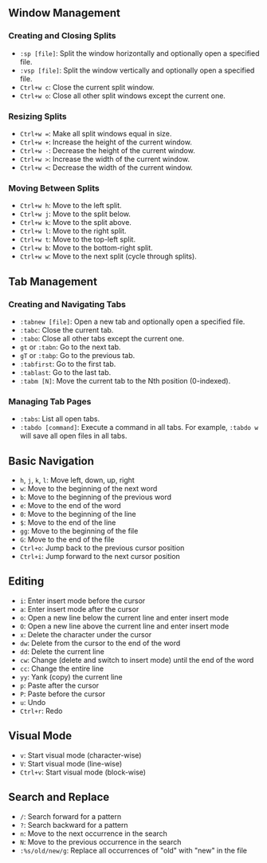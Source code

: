 ## Window Management

### Creating and Closing Splits
- `:sp [file]`: Split the window horizontally and optionally open a specified file.
- `:vsp [file]`: Split the window vertically and optionally open a specified file.
- `Ctrl+w c`: Close the current split window.
- `Ctrl+w o`: Close all other split windows except the current one.

### Resizing Splits
- `Ctrl+w =`: Make all split windows equal in size.
- `Ctrl+w +`: Increase the height of the current window.
- `Ctrl+w -`: Decrease the height of the current window.
- `Ctrl+w >`: Increase the width of the current window.
- `Ctrl+w <`: Decrease the width of the current window.

### Moving Between Splits
- `Ctrl+w h`: Move to the left split.
- `Ctrl+w j`: Move to the split below.
- `Ctrl+w k`: Move to the split above.
- `Ctrl+w l`: Move to the right split.
- `Ctrl+w t`: Move to the top-left split.
- `Ctrl+w b`: Move to the bottom-right split.
- `Ctrl+w w`: Move to the next split (cycle through splits).

## Tab Management

### Creating and Navigating Tabs
- `:tabnew [file]`: Open a new tab and optionally open a specified file.
- `:tabc`: Close the current tab.
- `:tabo`: Close all other tabs except the current one.
- `gt` or `:tabn`: Go to the next tab.
- `gT` or `:tabp`: Go to the previous tab.
- `:tabfirst`: Go to the first tab.
- `:tablast`: Go to the last tab.
- `:tabm [N]`: Move the current tab to the Nth position (0-indexed).

### Managing Tab Pages
- `:tabs`: List all open tabs.
- `:tabdo [command]`: Execute a command in all tabs. For example, `:tabdo w` will save all open files in all tabs.


## Basic Navigation
- `h`, `j`, `k`, `l`: Move left, down, up, right
- `w`: Move to the beginning of the next word
- `b`: Move to the beginning of the previous word
- `e`: Move to the end of the word
- `0`: Move to the beginning of the line
- `$`: Move to the end of the line
- `gg`: Move to the beginning of the file
- `G`: Move to the end of the file
- `Ctrl+o`: Jump back to the previous cursor position
- `Ctrl+i`: Jump forward to the next cursor position

## Editing
- `i`: Enter insert mode before the cursor
- `a`: Enter insert mode after the cursor
- `o`: Open a new line below the current line and enter insert mode
- `O`: Open a new line above the current line and enter insert mode
- `x`: Delete the character under the cursor
- `dw`: Delete from the cursor to the end of the word
- `dd`: Delete the current line
- `cw`: Change (delete and switch to insert mode) until the end of the word
- `cc`: Change the entire line
- `yy`: Yank (copy) the current line
- `p`: Paste after the cursor
- `P`: Paste before the cursor
- `u`: Undo
- `Ctrl+r`: Redo

## Visual Mode
- `v`: Start visual mode (character-wise)
- `V`: Start visual mode (line-wise)
- `Ctrl+v`: Start visual mode (block-wise)

## Search and Replace
- `/`: Search forward for a pattern
- `?`: Search backward for a pattern
- `n`: Move to the next occurrence in the search
- `N`: Move to the previous occurrence in the search
- `:%s/old/new/g`: Replace all occurrences of "old" with "new" in the file
